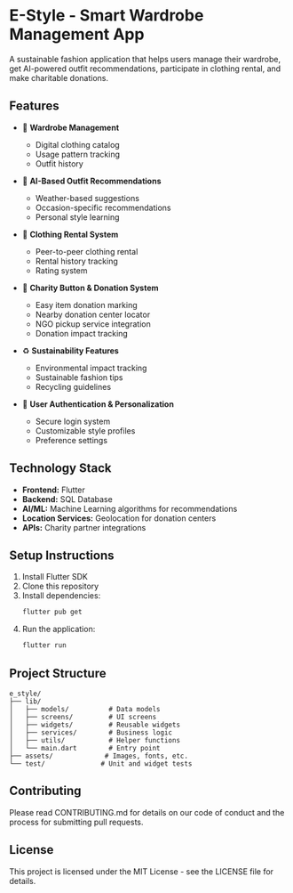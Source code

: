 # E-Style - Smart Wardrobe Management App

A sustainable fashion application that helps users manage their wardrobe, get AI-powered outfit recommendations, participate in clothing rental, and make charitable donations.

## Features

- 👕 **Wardrobe Management**
  - Digital clothing catalog
  - Usage pattern tracking
  - Outfit history

- 🤖 **AI-Based Outfit Recommendations**
  - Weather-based suggestions
  - Occasion-specific recommendations
  - Personal style learning

- 👗 **Clothing Rental System**
  - Peer-to-peer clothing rental
  - Rental history tracking
  - Rating system

- 🎁 **Charity Button & Donation System**
  - Easy item donation marking
  - Nearby donation center locator
  - NGO pickup service integration
  - Donation impact tracking

- ♻️ **Sustainability Features**
  - Environmental impact tracking
  - Sustainable fashion tips
  - Recycling guidelines

- 👤 **User Authentication & Personalization**
  - Secure login system
  - Customizable style profiles
  - Preference settings

## Technology Stack

- **Frontend:** Flutter
- **Backend:** SQL Database
- **AI/ML:** Machine Learning algorithms for recommendations
- **Location Services:** Geolocation for donation centers
- **APIs:** Charity partner integrations

## Setup Instructions

1. Install Flutter SDK
2. Clone this repository
3. Install dependencies:
   ```bash
   flutter pub get
   ```
4. Run the application:
   ```bash
   flutter run
   ```

## Project Structure

```
e_style/
├── lib/
│   ├── models/          # Data models
│   ├── screens/         # UI screens
│   ├── widgets/         # Reusable widgets
│   ├── services/        # Business logic
│   ├── utils/           # Helper functions
│   └── main.dart        # Entry point
├── assets/             # Images, fonts, etc.
└── test/              # Unit and widget tests
```

## Contributing

Please read CONTRIBUTING.md for details on our code of conduct and the process for submitting pull requests.

## License

This project is licensed under the MIT License - see the LICENSE file for details. 